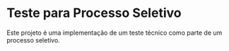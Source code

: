 # Teste para Processo Seletivo

Este projeto é uma implementação de um teste técnico como parte de um processo seletivo.
